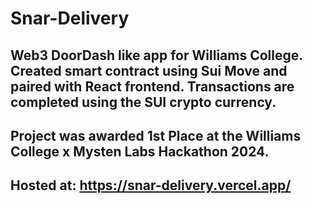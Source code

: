 # Snar-Delivery

## Web3 DoorDash like app for Williams College. Created smart contract using Sui Move and paired with React frontend. Transactions are completed using the SUI crypto currency. 

## Project was awarded 1st Place at the Williams College x Mysten Labs Hackathon 2024.

## Hosted at: https://snar-delivery.vercel.app/